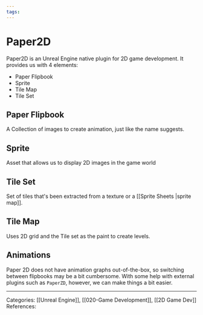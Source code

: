 ```yaml
---
tags:
---
```

# Paper2D
Paper2D is an Unreal Engine native plugin for 2D game development. It provides us with 4 elements:
- Paper Flipbook
- Sprite
- Tile Map
- Tile Set

## Paper Flipbook
A Collection of images to create animation, just like the name suggests. 
## Sprite
Asset that allows us to display 2D images in the game world
## Tile Set
Set of tiles that's been extracted from a texture or a [[Sprite Sheets |sprite map]]. 
## Tile Map
Uses 2D grid and the Tile set as the paint to create levels.



## Animations
Paper 2D does not have animation graphs out-of-the-box, so switching between flipbooks may be a bit cumbersome. With some help with external plugins such as `PaperZD`, however, we can make things a bit easier.


---
Categories: [[Unreal Engine]], [[020-Game Development]], [[2D Game Dev]]
References:
